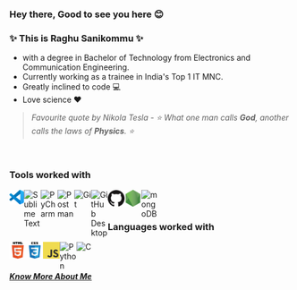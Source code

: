 ### Hey there, Good to see you here :blush:

### :sparkles: This is Raghu Sanikommu :sparkles: 
- with a degree in Bachelor of Technology from Electronics and Communication Engineering.
- Currently working as a trainee in India's Top 1 IT MNC.
- Greatly inclined to code :computer:
- Love science :heart:

> _Favourite quote by Nikola Tesla - :star: What one man calls **God**, another calls the laws of **Physics**. :star:_

<br/>

### Tools worked with

<img align="left" alt="Visual Studio Code" width="26px" src="https://raw.githubusercontent.com/github/explore/80688e429a7d4ef2fca1e82350fe8e3517d3494d/topics/visual-studio-code/visual-studio-code.png" />

<img align="left" alt="Sublime Text" width="30px" src="https://cdn.worldvectorlogo.com/logos/sublime-text.svg" />

<img align="left" alt="PyCharm" width="30px" src="https://resources.jetbrains.com/storage/products/pycharm/img/meta/pycharm_logo_300x300.png" />

<img align="left" alt="Postman" width="30px" src="https://seeklogo.com/images/P/postman-logo-F43375A2EB-seeklogo.com.png" />

<img align="left" alt="Git" width="30px" src="https://i.pinimg.com/originals/01/e5/00/01e500fca29c045d432b64f285f9c229.png" />

<img align="left" alt="GitHub Desktop" width="30px" src="https://upload.wikimedia.org/wikipedia/commons/thumb/a/ae/Github-desktop-logo-symbol.svg/1024px-Github-desktop-logo-symbol.svg.png" />

<img align="left" alt="GitHub" width="30px" src="https://raw.githubusercontent.com/github/explore/78df643247d429f6cc873026c0622819ad797942/topics/github/github.png" />

<img align="left" alt="Node.js" width="30px" src="https://raw.githubusercontent.com/github/explore/80688e429a7d4ef2fca1e82350fe8e3517d3494d/topics/nodejs/nodejs.png" />

<img align="left" alt="mongoDB" width="30px" src="https://dwglogo.com/wp-content/uploads/2017/12/MongoDB_logo_01.png" />

<br/>
<br/>

### Languages worked with

<img align="left" alt="HTML5" width="30px" src="https://raw.githubusercontent.com/github/explore/80688e429a7d4ef2fca1e82350fe8e3517d3494d/topics/html/html.png" />

<img align="left" alt="CSS3" width="30px" src="https://raw.githubusercontent.com/github/explore/80688e429a7d4ef2fca1e82350fe8e3517d3494d/topics/css/css.png" />

<img align="left" alt="JavaScript" width="30px" src="https://raw.githubusercontent.com/github/explore/80688e429a7d4ef2fca1e82350fe8e3517d3494d/topics/javascript/javascript.png" />

<img align="left" alt="Python" width="30px" src="https://upload.wikimedia.org/wikipedia/commons/thumb/c/c3/Python-logo-notext.svg/600px-Python-logo-notext.svg.png" />

<img align="left" alt="C" width="30px" src="https://cdn.iconscout.com/icon/free/png-512/c-programming-569564.png" />

<br/>
<br/>

##### [Know More About Me](https://raghu-sanikommu.netlify.app "Know More About Raghu Sanikommu")





